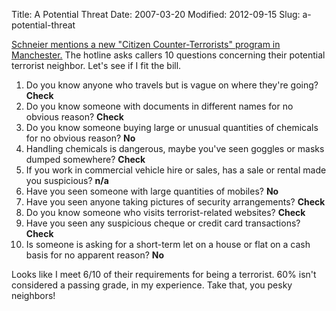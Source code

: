Title: A Potential Threat
Date: 2007-03-20
Modified: 2012-09-15
Slug: a-potential-threat

<a href="http://www.schneier.com/blog/archives/2007/03/citizen_counter.html" >Schneier mentions a new "Citizen Counter-Terrorists" program in Manchester.</a> The hotline asks callers 10 questions concerning their potential terrorist neighbor. Let's see if I fit the bill.

<ol>
<li>Do you know anyone who travels but is vague on where they're going? <strong>Check</strong></li>
<li>Do you know someone with documents in different names for no obvious reason? <strong>Check</strong></li>
<li>Do you know someone buying large or unusual quantities of chemicals for no obvious reason? <strong>No</strong></li>
<li>Handling chemicals is dangerous, maybe you've seen goggles or masks dumped somewhere? <strong>Check</strong></li>
<li>If you work in commercial vehicle hire or sales, has a sale or rental made you suspicious? <strong>n/a</strong></li>
<li>Have you seen someone with large quantities of mobiles? <strong>No</strong></li>
<li>Have you seen anyone taking pictures of security arrangements? <strong>Check</strong></li>
<li>Do you know someone who visits terrorist-related websites? <strong>Check</strong></li>
<li>Have you seen any suspicious cheque or credit card transactions? <strong>Check</strong></li>
<li>Is someone is asking for a short-term let on a house or flat on a cash basis for no apparent reason? <strong>No</strong></li>
</ol>

Looks like I meet 6/10 of their requirements for being a terrorist. 60% isn't considered a passing grade, in my experience. Take that, you pesky neighbors!
